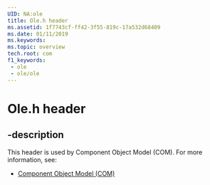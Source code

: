 ```yaml
---
UID: NA:ole
title: Ole.h header
ms.assetid: 1f7743cf-ff42-3f55-819c-17a532d68409
ms.date: 01/11/2019
ms.keywords: 
ms.topic: overview
tech.root: com
f1_keywords:
 - ole
 - ole/ole
---
```


# Ole.h header


## -description

This header is used by Component Object Model (COM). For more information, see:

- [Component Object Model (COM)](../_com/index.md)

